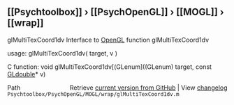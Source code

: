 ## [[Psychtoolbox]] &#8250; [[PsychOpenGL]] &#8250; [[MOGL]] &#8250; [[wrap]]

glMultiTexCoord1dv  Interface to [OpenGL](OpenGL) function glMultiTexCoord1dv  
  
usage:  glMultiTexCoord1dv( target, v )  
  
C function:  void glMultiTexCoord1dv[(GLenum]((GLenum) target, const [GLdouble](GLdouble)\* v)  




<div class="code_header" style="text-align:right;">
  <span style="float:left;">Path&nbsp;&nbsp;</span> <span class="counter">Retrieve <a href=
  "https://raw.github.com/Psychtoolbox-3/Psychtoolbox-3/beta/Psychtoolbox/PsychOpenGL/MOGL/wrap/glMultiTexCoord1dv.m">current version from GitHub</a> | View <a href=
  "https://github.com/Psychtoolbox-3/Psychtoolbox-3/commits/beta/Psychtoolbox/PsychOpenGL/MOGL/wrap/glMultiTexCoord1dv.m">changelog</a></span>
</div>
<div class="code">
  <code>Psychtoolbox/PsychOpenGL/MOGL/wrap/glMultiTexCoord1dv.m</code>
</div>

